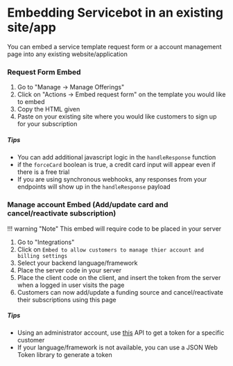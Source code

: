 # Embedding Servicebot in an existing site/app
You can embed a service template request form or a account management page into any existing website/application

### Request Form Embed

1. Go to "Manage -> Manage Offerings"
1. Click on "Actions -> Embed request form" on the template you would like to embed
1. Copy the HTML given
1. Paste on your existing site where you would like customers to sign up for your subscription
##### Tips
- You can add additional javascript logic in the `handleResponse` function
- if the `forceCard` boolean is true, a credit card input will appear even if there is a free trial
- If you are using synchronous webhooks, any responses from your endpoints will show up in the `handleResponse` payload
### Manage account Embed (Add/update card and cancel/reactivate subscription)

!!! warning "Note"
    This embed will require code to be placed in your server

1. Go to "Integrations"
1. Click on `Embed to allow customers to manage thier account and billing settings`
1. Select your backend language/framework
1. Place the server code in your server
1. Place the client code on the client, and insert the token from the server when a logged in user visits the page
1. Customers can now add/update a funding source and cancel/reactivate their subscriptions using this page
##### Tips
- Using an administrator account, use [this](https://api-docs.servicebot.io/#operation--users--id--token-post) API to get a token for a specific customer
- If your language/framework is not available, you can use a JSON Web Token library to generate a token
